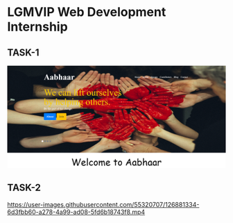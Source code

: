 # LGMVIP Web Development Internship
## TASK-1

![Homepage](/TASK-1/Images/aabhaar.png?raw=true "Aabhaar")

## TASK-2

https://user-images.githubusercontent.com/55320707/126881334-6d3fbb60-a278-4a99-ad08-5fd6b18743f8.mp4

